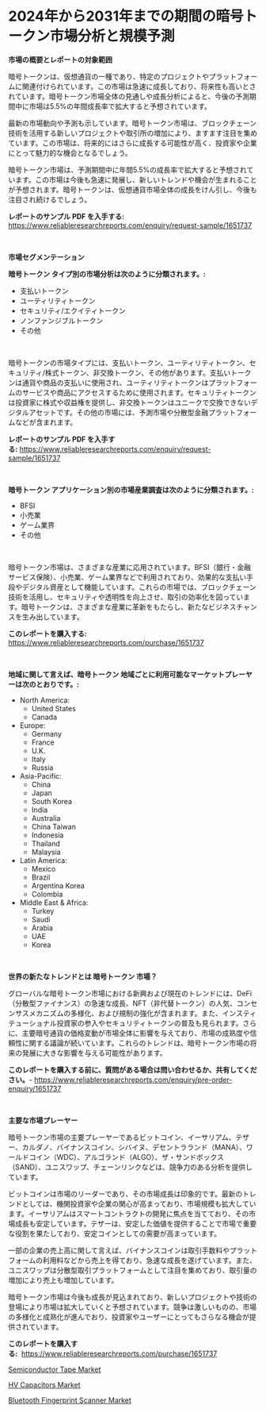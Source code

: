 <p><h1>2024年から2031年までの期間の暗号トークン市場分析と規模予測</h1></p><p><strong>市場の概要とレポートの対象範囲</strong></p>
<p><p>暗号トークンは、仮想通貨の一種であり、特定のプロジェクトやプラットフォームに関連付けられています。この市場は急速に成長しており、将来性も高いとされています。暗号トークン市場全体の見通しや成長分析によると、今後の予測期間中に市場は5.5%の年間成長率で拡大すると予想されています。</p><p>最新の市場動向や予測も示しています。暗号トークン市場は、ブロックチェーン技術を活用する新しいプロジェクトや取引所の増加により、ますます注目を集めています。この市場は、将来的にはさらに成長する可能性が高く、投資家や企業にとって魅力的な機会となるでしょう。</p><p>暗号トークン市場は、予測期間中に年間5.5%の成長率で拡大すると予想されています。この市場は今後も急速に発展し、新しいトレンドや機会が生まれることが予想されます。暗号トークンは、仮想通貨市場全体の成長をけん引し、今後も注目され続けるでしょう。</p></p>
<p><strong>レポートのサンプル PDF を入手する:</strong> <a href="https://www.reliableresearchreports.com/enquiry/request-sample/1651737">https://www.reliableresearchreports.com/enquiry/request-sample/1651737</a></p>
<p>&nbsp;</p>
<p><strong>市場セグメンテーション</strong></p>
<p><strong>暗号トークン タイプ別の市場分析は次のように分類されます。:</strong></p>
<p><ul><li>支払いトークン</li><li>ユーティリティトークン</li><li>セキュリティ/エクイティトークン</li><li>ノンファンジブルトークン</li><li>その他</li></ul></p>
<p>&nbsp;</p>
<p><p>暗号トークンの市場タイプには、支払いトークン、ユーティリティトークン、セキュリティ/株式トークン、非交換トークン、その他があります。支払いトークンは通貨や商品の支払いに使用され、ユーティリティトークンはプラットフォームのサービスや商品にアクセスするために使用されます。セキュリティトークンは投資家に株式や収益権を提供し、非交換トークンはユニークで交換できないデジタルアセットです。その他の市場には、予測市場や分散型金融プラットフォームなどが含まれます。</p></p>
<p><strong>レポートのサンプル PDF を入手する:</strong>&nbsp;<a href="https://www.reliableresearchreports.com/enquiry/request-sample/1651737">https://www.reliableresearchreports.com/enquiry/request-sample/1651737</a></p>
<p>&nbsp;</p>
<p><strong> 暗号トークン アプリケーション別の市場産業調査は次のように分類されます。:</strong></p>
<p><ul><li>BFSI</li><li>小売業</li><li>ゲーム業界</li><li>その他</li></ul></p>
<p>&nbsp;</p>
<p><p>暗号トークン市場は、さまざまな産業に応用されています。BFSI（銀行・金融サービス保険）、小売業、ゲーム業界などで利用されており、効果的な支払い手段やデジタル資産として機能しています。これらの市場では、ブロックチェーン技術を活用し、セキュリティや透明性を向上させ、取引の効率化を図っています。暗号トークンは、さまざまな産業に革新をもたらし、新たなビジネスチャンスを生み出しています。</p></p>
<p><strong>このレポートを購入する:</strong>&nbsp; <a href="https://www.reliableresearchreports.com/purchase/1651737">https://www.reliableresearchreports.com/purchase/1651737</a></p>
<p>&nbsp;</p>
<p><strong>地域に関して言えば、暗号トークン 地域ごとに利用可能なマーケットプレーヤーは次のとおりです。:</strong></p>
<p><ul>
    <li>
        North America:
        <ul>
            <li>United States</li>
            <li>Canada</li>
        </ul>
    </li>
    <li>
        Europe:
        <ul>
            <li>Germany</li>
            <li>France</li>
            <li>U.K.</li>
            <li>Italy</li>
            <li>Russia</li>
        </ul>
    </li>
    <li>
        Asia-Pacific:
        <ul>
            <li>China</li>
            <li>Japan</li>
            <li>South Korea</li>
            <li>India</li>
            <li>Australia</li>
            <li>China Taiwan</li>
            <li>Indonesia</li>
            <li>Thailand</li>
            <li>Malaysia</li>
        </ul>
    </li>
    <li>
        Latin America:
        <ul>
            <li>Mexico</li>
            <li>Brazil</li>
            <li>Argentina Korea</li>
            <li>Colombia</li>
        </ul>
    </li>
    <li>
        Middle East & Africa:
        <ul>
            <li>Turkey</li>
            <li>Saudi</li>
            <li>Arabia</li>
            <li>UAE</li>
            <li>Korea</li>
        </ul>
    </li>
    </ul></p>
<p>&nbsp;</p>
<p><strong>世界の新たなトレンドとは 暗号トークン 市場？</strong></p>
<p><p>グローバルな暗号トークン市場における新興および現在のトレンドには、DeFi（分散型ファイナンス）の急速な成長、NFT（非代替トークン）の人気、コンセンサスメカニズムの多様化、および規制の強化が含まれます。また、インスティテューショナル投資家の参入やセキュリティトークンの普及も見られます。さらに、主要暗号通貨の価格変動が市場全体に影響を与えており、市場の成熟度や信頼性に関する議論が続いています。これらのトレンドは、暗号トークン市場の将来の発展に大きな影響を与える可能性があります。</p></p>
<p><strong>このレポートを購入する前に、質問がある場合は問い合わせるか、共有してください。</strong>- <a href="https://www.reliableresearchreports.com/enquiry/pre-order-enquiry/1651737">https://www.reliableresearchreports.com/enquiry/pre-order-enquiry/1651737</a></p>
<p>&nbsp;</p>
<p><strong>主要な市場プレーヤー</strong></p>
<p><p>暗号トークン市場の主要プレーヤーであるビットコイン、イーサリアム、テザー、カルダノ、バイナンスコイン、シバイヌ、デセントラランド（MANA）、ワールドコイン（WDC）、アルゴランド（ALGO）、ザ・サンドボックス（SAND）、ユニスワップ、チェーンリンクなどは、競争力のある分析を提供しています。</p><p>ビットコインは市場のリーダーであり、その市場成長は印象的です。最新のトレンドとしては、機関投資家や企業の関心が高まっており、市場規模も拡大しています。イーサリアムはスマートコントラクトの開発に焦点を当てており、その市場成長も安定しています。テザーは、安定した価値を提供することで市場で重要な役割を果たしており、安定コインとしての需要が高まっています。</p><p>一部の企業の売上高に関して言えば、バイナンスコインは取引手数料やプラットフォームの利用料などから売上を得ており、急速な成長を遂げています。また、ユニスワップは分散型取引プラットフォームとして注目を集めており、取引量の増加により売上も増加しています。</p><p>暗号トークン市場は今後も成長が見込まれており、新しいプロジェクトや技術の登場により市場は拡大していくと予想されています。競争は激しいものの、市場の多様化と成熟化が進んでおり、投資家やユーザーにとってもさらなる機会が提供されています。</p></p>
<p><strong>このレポートを購入する:</strong>&nbsp;&nbsp;<a href="https://www.reliableresearchreports.com/purchase/1651737">https://www.reliableresearchreports.com/purchase/1651737</a></p>
<p><p><a href="https://github.com/ChiragRP21/Market-Research-Report-List-3/blob/main/semiconductor-tape-market.md">Semiconductor Tape Market</a></p><p><a href="https://github.com/Airanohannonzb68e5pb53oc1/Market-Research-Report-List-1/blob/main/hv-capacitors-market.md">HV Capacitors Market</a></p><p><a href="https://github.com/cecuraprangm/Market-Research-Report-List-2/blob/main/bluetooth-fingerprint-scanner-market.md">Bluetooth Fingerprint Scanner Market</a></p></p>